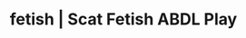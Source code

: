 ---
categories:
- Fantasy Kink
- Erotic Audiobooks
- Shibari
- Slow Burn
- Mindful Kink
image: /assets/images/1747713803243.png
layout: post
schema:
  description: Premium adult content featuring ABDL Play, Scat Fetish. High-quality
    artwork with provocative themes.
  keywords:
  - ABDL Play
  - Mindful Kink
  - Scat Fetish
  - Spiritual Kink
  - Sensual Cosplay
  - Nerdy Seduction
  - Immersive Erotica
  name: 1747713803243 | ABDL Play Scat Fetish
  type: VisualArtwork
seo:
  description: Featured content with premium Scat Fetish, ABDL Play. HD images available.
  keywords: Scat Fetish, ABDL Play
  og_image: /assets/images/1747713803243.png
  schema_type: VisualArtwork
tags:
- '#fetish'
- ABDL Play
- Scat Fetish
title: fetish | Scat Fetish ABDL Play
---